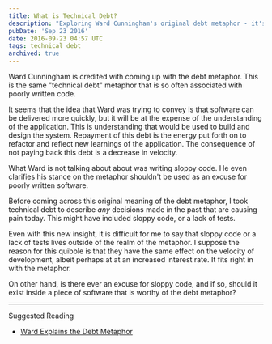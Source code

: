 ```yaml
---
title: What is Technical Debt?
description: "Exploring Ward Cunningham's original debt metaphor - it's about incomplete understanding, not sloppy code."
pubDate: 'Sep 23 2016'
date: 2016-09-23 04:57 UTC
tags: technical debt
archived: true
---
```


Ward Cunningham is credited with coming up with the debt metaphor. This is the same "technical debt" metaphor that is so often associated with poorly written code.

It seems that the idea that Ward was trying to convey is that software can be delivered more quickly, but it will be at the expense of the understanding of the application. This is understanding that would be used to build and design the system. Repayment of this debt is the energy put forth on to refactor and reflect new learnings of the application. The consequence of not paying back this debt is a decrease in velocity.

What Ward is not talking about about was writing sloppy code. He even clarifies his stance on the metaphor shouldn't be used as an excuse for poorly written software.

Before coming across this original meaning of the debt metaphor, I took technical debt to describe *any* decisions made in the past that are causing pain today. This might have included sloppy code, or a lack of tests.

Even with this new insight, it is difficult for me to say that sloppy code or a lack of tests lives outside of the realm of the metaphor. I suppose the reason for this quibble is that they have the same effect on the velocity of development, albeit perhaps at at an increased interest rate. It fits right in with the metaphor.

On other hand, is there ever an excuse for sloppy code, and if so, should it exist inside a piece of software that is worthy of the debt metaphor?

---

Suggested Reading

* [Ward Explains the Debt Metaphor](http://c2.com/cgi/wiki?WardExplainsDebtMetaphor)
